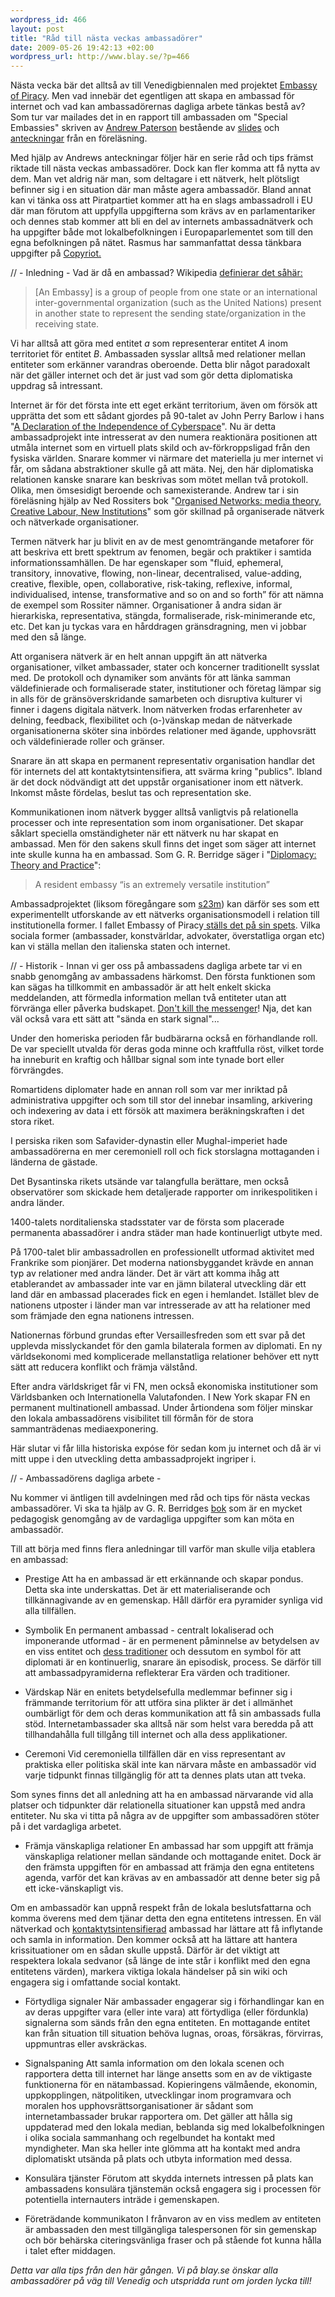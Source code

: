 ```yaml
--- 
wordpress_id: 466
layout: post
title: "Råd till nästa veckas ambassadörer"
date: 2009-05-26 19:42:13 +02:00
wordpress_url: http://www.blay.se/?p=466
---
```

Nästa vecka bär det alltså av till Venedigbiennalen med projektet <a href="http://embassyofpiracy.org/">Embassy of Piracy</a>. Men vad innebär det egentligen att skapa en ambassad för internet och vad kan ambassadörernas dagliga arbete tänkas bestå av?
Som tur var mailades det in en rapport till ambassaden om "Special Embassies" skriven av <a href="http://agryfp.info/">Andrew Paterson</a> bestående av <a href="http://mlab.taik.fi/~apaterso/projects/specialembassy/ceu/apaterson_organised-networks-specialembassy_slides_ceu_250908.pdf">slides</a> och <a href="http://mlab.taik.fi/~apaterso/projects/specialembassy/ceu/apaterson_organised-networks-specialembassy_notes_ceu_250908.pdf">anteckningar</a> från en föreläsning.

Med hjälp av Andrews anteckningar följer här en serie råd och tips främst riktade till nästa veckas ambassadörer. Dock kan fler komma att få nytta av dem. Man vet aldrig när man, som deltagare i ett nätverk, helt plötsligt befinner sig i en situation där man måste agera ambassadör. Bland annat kan vi tänka oss att Piratpartiet kommer att ha en slags ambassadroll i EU där man förutom att uppfylla uppgifterna som krävs av en parlamentariker och dennes stab kommer att bli en del av internets ambassadnätverk och ha uppgifter både mot lokalbefolkningen i Europaparlementet som till den egna befolkningen på nätet. Rasmus har sammanfattat dessa tänkbara uppgifter på <a href="http://copyriot.se/2009/05/21/angaende-det-pagaende-valet/">Copyriot.</a>

// - Inledning -
Vad är då en ambassad? Wikipedia <a href="http://en.wikipedia.org/wiki/Embassy">definierar det såhär:</a>
<blockquote>[An Embassy] is a group of people from one state or an international inter-governmental organization (such as the United Nations) present in another state to represent the sending state/organization in the receiving state.</blockquote>
Vi har alltså att göra med entitet <em>a</em> som representerar entitet <em>A</em> inom territoriet för entitet <em>B</em>. Ambassaden sysslar alltså med relationer mellan entiteter som erkänner varandras oberoende. Detta blir något paradoxalt när det gäller internet och det är just vad som gör detta diplomatiska uppdrag så intressant.

Internet är för det första inte ett eget erkänt territorium, även om försök att upprätta det som ett sådant gjordes på 90-talet av John Perry Barlow i hans "<a href="http://homes.eff.org/~barlow/Declaration-Final.html">A Declaration of the Independence of Cyberspace</a>". Nu är detta ambassadprojekt inte intresserat av den numera reaktionära positionen att utmåla internet som en virtuell plats skild och av-förkroppsligad från den fysiska världen. Snarare kommer vi närmare det materiella ju mer internet vi får, om sådana abstraktioner skulle gå att mäta. Nej, den här diplomatiska relationen kanske snarare kan beskrivas som mötet mellan två protokoll. Olika, men ömsesidigt beroende och samexisterande. Andrew tar i sin föreläsning hjälp av Ned Rossiters bok "<a href="http://www.google.se/url?sa=t&amp;source=web&amp;ct=res&amp;cd=1&amp;url=http%3A%2F%2Fwww.amazon.com%2FOrganized-Networks-Theory-Creative-Institutions%2Fdp%2F9056625268&amp;ei=-SkcSrm5J9iPsAaixIWRAg&amp;usg=AFQjCNGLZr8f7S2gqwg-FC9JpoCgE1iZDw&amp;sig2=OE2WJX_DtFai-F6mpYdh4Q">Organised Networks: media theory, Creative Labour, New Institutions</a>" som gör skillnad på organiserade nätverk och nätverkade organisationer.

Termen nätverk har ju blivit en av de mest genomträngande metaforer för att beskriva ett brett spektrum av fenomen, begär och praktiker i samtida informationssamhällen. De har egenskaper som "fluid, ephemeral, transitory, innovative, flowing, non-linear, decentralised, value-adding, creative, flexible, open, collaborative, risk-taking, reflexive, informal, individualised, intense, transformative and so on and so forth” för att nämna de exempel som Rossiter nämner. Organisationer å andra sidan är hierarkiska, representativa, stängda, formaliserade, risk-minimerande etc, etc. Det kan ju tyckas vara en hårddragen gränsdragning, men vi jobbar med den så länge.

Att organisera nätverk är en helt annan uppgift än att nätverka organisationer, vilket ambassader, stater och koncerner traditionellt sysslat med. De protokoll och dynamiker som använts för att länka samman väldefinierade och formaliserade stater, institutioner och företag lämpar sig in alls för de gränsöverskridande samarbeten och disruptiva kulturer vi finner i dagens digitala nätverk. Inom nätverken frodas erfarenheter av delning, feedback, flexibilitet och (o-)vänskap medan de nätverkade organisationerna sköter sina inbördes relationer med ägande, upphovsrätt och väldefinierade roller och gränser.

Snarare än att skapa en permanent representativ organisation handlar det för internets del att kontaktytsintensifiera, att svärma kring "publics". Ibland är det dock nödvändigt att det uppstår organisationer inom ett nätverk. Inkomst måste fördelas, beslut tas och representation ske.

Kommunikationen inom nätverk bygger alltså vanligtvis på relationella processer och inte representation som inom organisationer. Det skapar såklart speciella omständigheter när ett nätverk nu har skapat en ambassad. Men för den sakens skull finns det inget som säger att internet inte skulle kunna ha en ambassad. Som G. R. Berridge säger i "<a href="http://grberridge.diplomacy.edu/Teaching/display.asp?Topic=TheoryPractice">Diplomacy: Theory and Practice</a>":
<blockquote>A resident embassy “is an extremely versatile institution”</blockquote>
Ambassadprojektet (liksom föregångare som <a href="http://www.piratbyran.org/s23m">s23m</a>) kan därför ses som ett experimentellt utforskande av ett nätverks organisationsmodell i relation till institutionella former. I fallet Embassy of Piracy<a href="http://embassyofpiracy.org/2009/05/kopimi-tvs03e01swaggerliekus/"> ställs det på sin spets</a>. Vilka sociala former (ambassader, konstvärldar, advokater, överstatliga organ etc) kan vi ställa mellan den italienska staten och internet.

// - Historik -
Innan vi ger oss på ambassadens dagliga arbete tar vi en snabb genomgång av ambassadens härkomst.
Den första funktionen som kan sägas ha tillkommit en ambassadör är att helt enkelt skicka meddelanden, att förmedla information mellan två entiteter utan att förvränga eller påverka budskapet. <a href="http://trial.thepiratebay.org/">Don't kill the messenger</a>! Nja, det kan väl också vara ett sätt att "sända en stark signal"...

Under den homeriska perioden får budbärarna också en förhandlande roll. De var speciellt utvalda för deras goda minne och kraftfulla röst, vilket torde ha inneburit en kraftig och hållbar signal som inte tynade bort eller förvrängdes.

Romartidens diplomater hade en annan roll som var mer inriktad på administrativa uppgifter och som till stor del innebar insamling, arkivering och indexering av data i ett försök att maximera beräkningskraften i det stora riket.

I persiska riken som Safavider-dynastin eller Mughal-imperiet hade ambassadörerna en mer ceremoniell roll och fick storslagna mottaganden i länderna de gästade.

Det Bysantinska rikets utsände var talangfulla berättare, men också observatörer som skickade hem detaljerade rapporter om inrikespolitiken i andra länder.

1400-talets norditalienska stadsstater var de första som placerade permanenta abassadörer i andra städer man hade kontinuerligt utbyte med.

På 1700-talet blir ambassadrollen en professionellt utformad aktivitet med Frankrike som pionjärer. Det moderna nationsbyggandet krävde en annan typ av relationer med andra länder. Det är värt att komma ihåg att etablerandet av ambassader inte var en jämn bilateral utveckling där ett land där en ambassad placerades fick en egen i hemlandet. Istället blev de nationens utposter i länder man var intresserade av att ha relationer med som främjade den egna nationens intressen.

Nationernas förbund grundas efter Versaillesfreden som ett svar på det upplevda misslyckandet för den gamla bilaterala formen av diplomati. En ny världsekonomi med komplicerade mellanstatliga relationer behöver ett nytt sätt att reducera konflikt och främja välstånd.

Efter andra världskriget får vi FN, men också ekonomiska institutioner som Världsbanken och Internationella Valutafonden. I New York skapar FN en permanent multinationell ambassad. Under årtiondena som följer minskar den lokala ambassadörens visibilitet till förmån för de stora sammanträdenas mediaexponering.

Här slutar vi får lilla historiska expóse för sedan kom ju internet och då är vi mitt uppe i den utveckling detta ambassadprojekt ingriper i.

// - Ambassadörens dagliga arbete -

Nu kommer vi äntligen till avdelningen med råd och tips för nästa veckas ambassadörer. Vi ska ta hjälp av G. R. Berridges <a href="http://grberridge.diplomacy.edu/Teaching/display.asp?Topic=TheoryPractice">bok</a> som är en mycket pedagogisk genomgång av de vardagliga uppgifter som kan möta en ambassadör.

Till att börja med finns flera anledningar till varför man skulle vilja etablera en ambassad:

* Prestige
Att ha en ambassad är ett erkännande och skapar pondus. Detta ska inte underskattas. Det är ett materialiserande och tillkännagivande av en gemenskap. Håll därför era pyramider synliga vid alla tillfällen.

* Symbolik
En permanent ambassad - centralt lokaliserad och imponerande utformad - är en permenent påminnelse av betydelsen av en viss entitet och <a href="http://imomus.livejournal.com/378731.html">dess traditioner</a> och dessutom en symbol för att diplomati är en kontinuerlig, snarare än episodisk, process. Se därför till att ambassadpyramiderna reflekterar Era värden och traditioner.

* Värdskap
När en enitets betydelsefulla medlemmar befinner sig i främmande territorium för att utföra sina plikter är det i allmänhet oumbärligt för dem och deras kommunikation att få sin ambassads fulla stöd. Internetambassader ska alltså när som helst vara beredda på att tillhandahålla full tillgång till internet och alla dess applikationer.

* Ceremoni
Vid ceremoniella tillfällen där en viss representant av praktiska eller politiska skäl inte kan närvara måste en ambassadör vid varje tidpunkt finnas tillgänglig för att ta dennes plats utan att tveka.

Som synes finns det all anledning att ha en ambassad närvarande vid alla platser och tidpunkter där relationella situationer kan uppstå med andra entiteter. Nu ska vi titta på några av de uppgifter som ambassadören stöter på i det vardagliga arbetet.

* Främja vänskapliga relationer
En ambassad har som uppgift att främja vänskapliga relationer mellan sändande och mottagande enitet. Dock är den främsta uppgiften för en ambassad att främja den egna entitetens agenda, varför det kan krävas av en ambassadör att denne beter sig på ett icke-vänskapligt vis.

Om en ambassadör kan uppnå respekt från de lokala beslutsfattarna och komma överens med dem tjänar detta den egna entitetens intressen. En väl nätverkad och <a href="http://werebuild.eu/wiki/index.php/N%C3%A4tpolitisk_ordlista#kontaktytsintensifiera">kontaktytsintensifierad</a> ambassad har lättare att få inflytande och samla in information. Den kommer också att ha lättare att hantera krissituationer om en sådan skulle uppstå. Därför är det viktigt att respektera lokala sedvanor (så länge de inte står i konflikt med den egna entitetens värden), markera viktiga lokala händelser på sin wiki och engagera sig i omfattande social kontakt.

* Förtydliga signaler
När ambassader engagerar sig i förhandlingar kan en av deras uppgifter vara (eller inte vara) att förtydliga (eller fördunkla) signalerna som sänds från den egna entiteten. En mottagande entitet kan från situation till situation behöva lugnas, oroas, försäkras, förvirras, uppmuntras eller avskräckas.

* Signalspaning
Att samla information om den lokala scenen och rapportera detta till internet har länge ansetts som en av de viktigaste funktionerna för en nätambassad. Kopieringens välmående, ekonomin, uppkopplingen, nätpolitiken, utvecklingar inom programvara och moralen hos upphovsrättsorganisationer är sådant som internetambassader brukar rapportera om. Det gäller att hålla sig uppdaterad med den lokala median, beblanda sig med lokalbefolkningen i olika sociala sammanhang och regelbundet ha kontakt med myndigheter. Man ska heller inte glömma att ha kontakt med andra diplomatiskt utsända på plats och utbyta information med dessa.

* Konsulära tjänster
Förutom att skydda internets intressen på plats kan ambassadens konsulära tjänstemän också engagera sig i processen för potentiella internauters inträde i gemenskapen.

* Företrädande kommunikaton
I frånvaron av en viss medlem av entiteten är ambassaden den mest tillgängliga talespersonen för sin gemenskap och bör behärska citeringsvänliga fraser och på stående fot kunna hålla i talet efter middagen.

<em>Detta var alla tips från den här gången. Vi på blay.se önskar alla ambassadörer på väg till Venedig och utspridda runt om jorden lycka till!</em>
